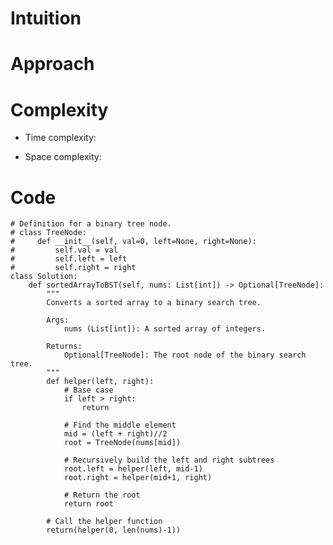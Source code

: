 # Intuition

<!-- Describe your first thoughts on how to solve this problem. -->

# Approach

<!-- Describe your approach to solving the problem. -->

# Complexity

- Time complexity:
<!-- Add your time complexity here, e.g. $$O(n)$$ -->

- Space complexity:
<!-- Add your space complexity here, e.g. $$O(n)$$ -->

# Code

```python3 []
# Definition for a binary tree node.
# class TreeNode:
#     def __init__(self, val=0, left=None, right=None):
#         self.val = val
#         self.left = left
#         self.right = right
class Solution:
    def sortedArrayToBST(self, nums: List[int]) -> Optional[TreeNode]:
        """
        Converts a sorted array to a binary search tree.

        Args:
            nums (List[int]): A sorted array of integers.

        Returns:
            Optional[TreeNode]: The root node of the binary search tree.
        """
        def helper(left, right):
            # Base case
            if left > right:
                return

            # Find the middle element
            mid = (left + right)//2
            root = TreeNode(nums[mid])

            # Recursively build the left and right subtrees
            root.left = helper(left, mid-1)
            root.right = helper(mid+1, right)

            # Return the root
            return root

        # Call the helper function
        return(helper(0, len(nums)-1))
```
